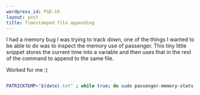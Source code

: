 ```yaml
--- 
wordpress_id: PSD-18
layout: post
title: Timestamped file appending
---
```


I had a memory bug I was trying to track down, one of the things I wanted to be able to do was to inspect the memory use of passenger. This tiny little snippet stores the current time into a variable
and then uses that in the rest of the command to append to the same file.

Worked for me :)

```bash

PATRICKTEMP="$(date).txt" ; while true; do sudo passenger-memory-stats | grep dirty >> "$PATRICKTEMP"; sleep 2; done
```
